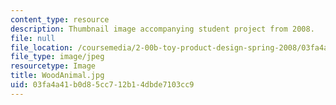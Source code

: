 ```yaml
---
content_type: resource
description: Thumbnail image accompanying student project from 2008.
file: null
file_location: /coursemedia/2-00b-toy-product-design-spring-2008/03fa4a41b0d85cc712b14dbde7103cc9_WoodAnimal.jpg
file_type: image/jpeg
resourcetype: Image
title: WoodAnimal.jpg
uid: 03fa4a41-b0d8-5cc7-12b1-4dbde7103cc9
---
```

